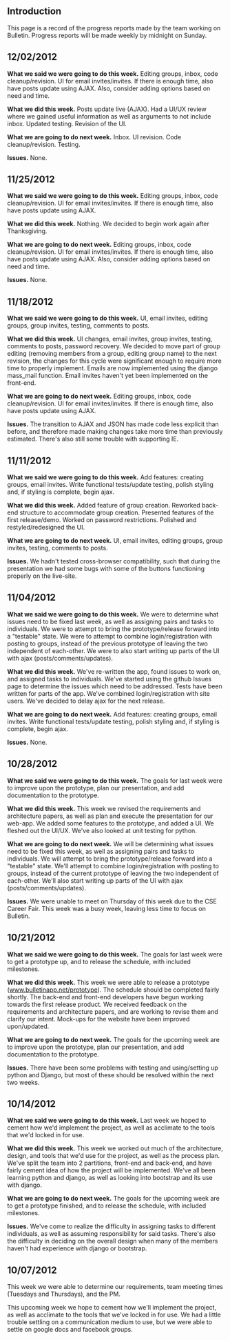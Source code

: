 Introduction
------------

This page is a record of the progress reports made by the team working on Bulletin. Progress reports will be made weekly by midnight on Sunday.

## 12/02/2012

**What we said we were going to do this week.** Editing groups, inbox, code cleanup/revision. UI for email invites/invites. If there is enough time, also have posts update using AJAX. Also, consider adding options based on need and time.

**What we did this week.** Posts update live (AJAX). Had a UI/UX review where we gained useful information as well as arguments to not include inbox. Updated testing. Revision of the UI.

**What we are going to do next week.** Inbox. UI revision. Code cleanup/revision. Testing.

**Issues.** None.

## 11/25/2012

**What we said we were going to do this week.** Editing groups, inbox, code cleanup/revision. UI for email invites/invites. If there is enough time, also have posts update using AJAX.

**What we did this week.** Nothing. We decided to begin work again after Thanksgiving.

**What we are going to do next week.** Editing groups, inbox, code cleanup/revision. UI for email invites/invites. If there is enough time, also have posts update using AJAX. Also, consider adding options based on need and time.

**Issues.** None.

## 11/18/2012

**What we said we were going to do this week.** UI, email invites, editing groups, group invites, testing, comments to posts.

**What we did this week.** UI changes, email invites, group invites, testing, comments to posts, password recovery. We decided to move part of group editing (removing members from a group, editing group name) to the next revision, the changes for this cycle were significant enough to require more time to properly implement. Emails are now implemented using the django mass_mail function. Email invites haven't yet been implemented on the front-end.

**What we are going to do next week.** Editing groups, inbox, code cleanup/revision. UI for email invites/invites. If there is enough time, also have posts update using AJAX.

**Issues.** The transition to AJAX and JSON has made code less explicit than before, and therefore made making changes take more time than previously estimated. There's also still some trouble with supporting IE.

## 11/11/2012

**What we said we were going to do this week.** Add features: creating groups, email invites. Write functional tests/update testing, polish styling and, if styling is complete, begin ajax.

**What we did this week.** Added feature of group creation. Reworked back-end structure to accommodate group creation. Presented features of the first release/demo. Worked on password restrictions. Polished and restyled/redesigned the UI.

**What we are going to do next week.** UI, email invites, editing groups, group invites, testing, comments to posts.

**Issues.** We hadn't tested cross-browser compatibility, such that during the presentation we had some bugs with some of the buttons functioning properly on the live-site.

## 11/04/2012

**What we said we were going to do this week.** We were to determine what issues need to be fixed last week, as well as assigning pairs and tasks to individuals. We were to attempt to bring the prototype/release forward into a "testable" state. We were to attempt to combine login/registration with posting to groups, instead of the previous prototype of leaving the two independent of each-other. We were to also start writing up parts of the UI with ajax (posts/comments/updates).

**What we did this week.** We've re-written the app, found issues to work on, and assigned tasks to individuals. We've started using the github Issues page to determine the issues which need to be addressed. Tests have been written for parts of the app. We've combined login/registration with site users. We've decided to delay ajax for the next release.

**What we are going to do next week.** Add features: creating groups, email invites. Write functional tests/update testing, polish styling and, if styling is complete, begin ajax.

**Issues.** None.

## 10/28/2012

**What we said we were going to do this week.** The goals for last week were to improve upon the prototype, plan our presentation, and add documentation to the prototype.

**What we did this week.** This week we revised the requirements and architecture papers, as well as plan and execute the presentation for our web-app. We added some features to the prototype, and added a UI. We fleshed out the UI/UX. We've also looked at unit testing for python.

**What we are going to do next week.** We will be determining what issues need to be fixed this week, as well as assigning pairs and tasks to individuals. We will attempt to bring the prototype/release forward into a "testable" state. We'll attempt to combine login/registration with posting to groups, instead of the current prototype of leaving the two independent of each-other. We'll also start writing up parts of the UI with ajax (posts/comments/updates).

**Issues.** We were unable to meet on Thursday of this week due to the CSE Career Fair. This week was a busy week, leaving less time to focus on Bulletin.

## 10/21/2012

**What we said we were going to do this week.** The goals for last week were to get a prototype up, and to release the schedule, with included milestones.

**What we did this week.** This week we were able to release a prototype (www.bulletinapp.net/prototype). The schedule should be completed fairly shortly. The back-end and front-end developers have begun working towards the first release product. We received feedback on the requirements and architecture papers, and are working to revise them and clarify our intent. Mock-ups for the website have been improved upon/updated.

**What we are going to do next week.** The goals for the upcoming week are to improve upon the prototype, plan our presentation, and add documentation to the prototype.

**Issues.** There have been some problems with testing and using/setting up python and Django, but most of these should be resolved within the next two weeks.

## 10/14/2012

**What we said we were going to do this week.** Last week we hoped to cement how we'd implement the project, as well as acclimate to the tools that we'd locked in for use.

**What we did this week.** This week we worked out much of the architecture, design, and tools that we'd use for the project, as well as the process plan. We've split the team into 2 partitions, front-end and back-end, and have fairly cement idea of how the project will be implemented. We've all been learning python and django, as well as looking into bootstrap and its use with django.

**What we are going to do next week.** The goals for the upcoming week are to get a prototype finished, and to release the schedule, with included milestones.

**Issues.** We've come to realize the difficulty in assigning tasks to different individuals, as well as assuming responsibility for said tasks. There's also the difficulty in deciding on the overall design when many of the members haven't had experience with django or bootstrap.

## 10/07/2012

This week we were able to determine our requirements, team meeting times (Tuesdays and Thursdays), and the PM.

This upcoming week we hope to cement how we'll implement the project, as well as acclimate to the tools that we've locked in for use. We had a little trouble settling on a communication medium to use, but we were able to settle on google docs and facebook groups.